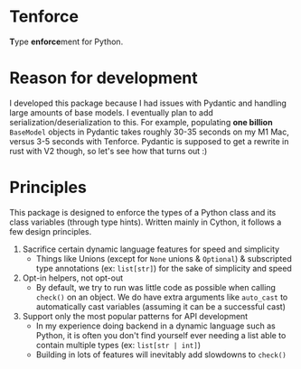 # Tenforce

**T**ype **enforce**ment for Python.

# Reason for development

I developed this package because I had issues with Pydantic and handling large amounts of base models. I eventually
plan to add serialization/deserialization to this. For example, populating **one billion** `BaseModel` objects in
Pydantic takes roughly 30-35 seconds on my M1 Mac, versus 3-5 seconds with Tenforce. Pydantic is supposed to get a 
rewrite in rust with V2 though, so let's see how that turns out :)

# Principles

This package is designed to enforce the types of a Python class and its class variables (through type hints). Written
mainly in Cython, it follows a few design principles.

1. Sacrifice certain dynamic language features for speed and simplicity
    * Things like Unions (except for `None` unions & `Optional`) & subscripted type annotations (ex: `list[str]`) for the sake of simplicity and speed
2. Opt-in helpers, not opt-out
    * By default, we try to run was little code as possible when calling `check()` on an object. We do have extra arguments
      like `auto_cast` to automatically cast variables (assuming it can be a successful cast)
3. Support only the most popular patterns for API development
   * In my experience doing backend in a dynamic language such as Python, it is often you don't find yourself ever needing 
      a list able to contain multiple types (ex: `list[str | int]`)
   * Building in lots of features will inevitably add slowdowns to `check()`
